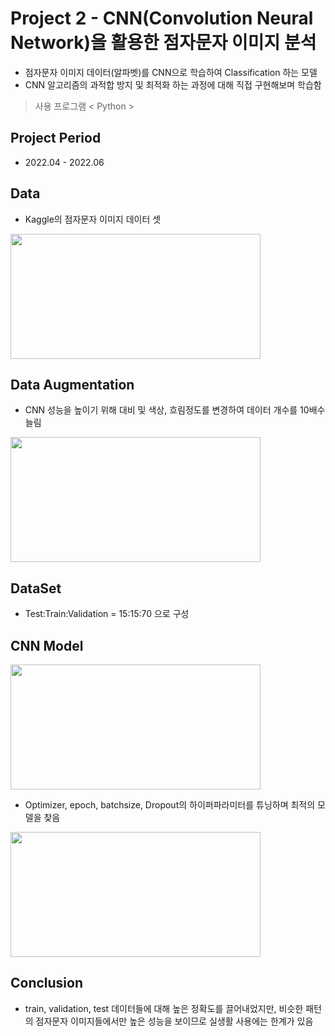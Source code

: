 # Project 2 - CNN(Convolution Neural Network)을 활용한 점자문자 이미지 분석

* 점자문자 이미지 데이터(알파벳)를 CNN으로 학습하여 Classification 하는 모델
* CNN 알고리즘의 과적합 방지 및 최적화 하는 과정에 대해 직접 구현해보며 학습함 

> 사용 프로그램 < Python >

## Project Period

* 2022.04 - 2022.06

## Data

* Kaggle의 점자문자 이미지 데이터 셋

<img src="https://github.com/daehwan100/DaeHwan_Projects/assets/141620597/4881c235-991b-496b-8574-807471187223.png" width="400" height="200"/>

## Data Augmentation
* CNN 성능을 높이기 위해 대비 및 색상, 흐림정도를 변경하여 데이터 개수를 10배수 늘림

<img src="https://github.com/daehwan100/DaeHwan_Projects/assets/141620597/2016a91e-df1d-4351-9518-353f93895d40.png" width="400" height="200"/>

## DataSet
* Test:Train:Validation = 15:15:70 으로 구성

## CNN Model
<img src="https://github.com/daehwan100/DaeHwan_Projects/assets/141620597/09684cc6-2d25-437a-95f3-734db741dfec.png" width="400" height="200"/>

* Optimizer, epoch, batchsize, Dropout의 하이퍼파라미터를 튜닝하며 최적의 모델을 찾음

<img src="https://github.com/daehwan100/DaeHwan_Projects/assets/141620597/10dcda50-078b-41a6-ae54-401e079240c8.png" width="400" height="200"/>

## Conclusion
* train, validation, test 데이터들에 대해 높은 정확도를 끌어내었지만,
  비슷한 패턴의 점자문자 이미지들에서만 높은 성능을 보이므로 실생활 사용에는 한계가 있음
